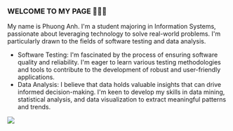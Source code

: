 ### WELCOME TO MY PAGE 👋👋👋
My name is Phuong Anh. I'm a student majoring in Information Systems, passionate about leveraging technology to solve real-world problems. I'm particularly drawn to the fields of software testing and data analysis.

- Software Testing: I'm fascinated by the process of ensuring software quality and reliability. I'm eager to learn various testing methodologies and tools to contribute to the development of robust and user-friendly applications.
- Data Analysis: I believe that data holds valuable insights that can drive informed decision-making. I'm keen to develop my skills in data mining, statistical analysis, and data visualization to extract meaningful patterns and trends.
<a href="https://github.com/phuonganhtq/Rain-in-Australia">  
<img align="center" src="https://github-readme-stats.vercel.app/api/pin/?username=phuonganhtq&repo=Rain-in-Australia&theme=merko" />
</a>


